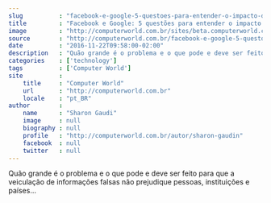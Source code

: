 ```yaml
---
slug          : "facebook-e-google-5-questoes-para-entender-o-impacto-das-noticias-falsas"
title         : "Facebook e Google: 5 questões para entender o impacto das notícias falsas"
image         : "http://computerworld.com.br/sites/beta.computerworld.com.br/files/news_articles/news.jpg"
source        : "http://computerworld.com.br/facebook-e-google-5-questoes-para-entender-o-impacto-das-noticias-falsas"
date          : "2016-11-22T09:58:00-02:00"
description   : "Quão grande é o problema e o que pode e deve ser feito para que a veiculação de informações falsas não prejudique pessoas, instituições e países..."
categories    : ['technology']
tags          : ['Computer World']
site          :
    title     : "Computer World"
    url       : "http://computerworld.com.br"
    locale    : "pt_BR"
author        :
    name      : "Sharon Gaudi"
    image     : null
    biography : null
    profile   : "http://computerworld.com.br/autor/sharon-gaudin"
    facebook  : null
    twitter   : null
---
```


Quão grande é o problema e o que pode e deve ser feito para que a veiculação de informações falsas não prejudique pessoas, instituições e países...
